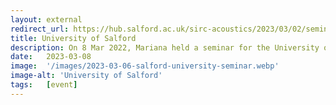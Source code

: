 ```yaml
---
layout: external
redirect_url: https://hub.salford.ac.uk/sirc-acoustics/2023/03/02/seminar-enhanced-audio-description-the-convergence-of-sound-design-and-accessibility/
title: University of Salford
description: On 8 Mar 2022, Mariana held a seminar for the University of Salford titled Enhanced Audio Description – The Convergence of Sound Design and Accessibility.
date:   2023-03-08
image:  '/images/2023-03-06-salford-university-seminar.webp'
image-alt: 'University of Salford'
tags:   [event]
---
```


